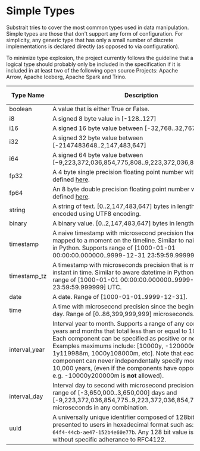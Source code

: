 # Simple Types

Substrait tries to cover the most common types used in data manipulation. Simple types are those that don't support any form of configuration. For simplicity, any generic type that has only a small number of discrete implementations is declared directly (as opposed to via configuration).

To minimize type explosion, the project currently follows the guideline that a logical type should probably only be included in the specification if it is included in at least two of the following open source Projects: Apache Arrow, Apache Iceberg, Apache Spark and Trino.

| Type Name       | Description                                                  | Arrow Analog           | Iceberg Analog | Spark Analog  | Trino Analog           |
| --------------- | ------------------------------------------------------------ | ---------------------- | -------------- | ------------- | ---------------------- |
| boolean         | A value that is either True or False.                  | Bool                   | boolean        | boolean       | boolean                |
| i8              | A signed 8 byte value in [-128..127]                         | Int&lt;8,true&gt;            | -              | ByteType      | tinyint                |
| i16             | A signed 16 byte value between [-32,768..32,767]             | Int&lt;16,true&gt;           | -              | ShortType     | smallint               |
| i32             | A signed 32 byte value between [-2147483648..2,147,483,647]  | Int&lt;32,true&gt;           | int            | IntegerType   | int                    |
| i64             | A signed 64 byte value between [−9,223,372,036,854,775,808..9,223,372,036,854,775,807] | Int&lt;64,true&gt;           | long           | LongType      | bigint                 |
| fp32            | A 4 byte single precision floating point number with range as defined [here](https://en.wikipedia.org/wiki/Single-precision_floating-point_format). | Float&lt;SINGLE&gt;          | float          | FloatType     | real                   |
| fp64            | An 8 byte double precision floating point number with range as defined [here](https://en.wikipedia.org/wiki/Double-precision_floating-point_format). | Float&lt;DOUBLE&gt;          | double         | DecimalType   | double                 |
| string          | A string of text. [0..2,147,483,647] bytes in length. String is encoded using UTF8 encoding. | Utf8                   | string         | StringType    | varchar (no len)       |
| binary          | A binary value. [0..2,147,483,647] bytes in length. | Binary                 | binary         | BinaryType    | Varbinary              |
| timestamp | A naive timestamp with microsecond precision that cannot be mapped to a moment on the timeline. Similar to naive datetime in Python. Supports range of [1000-01-01 00:00:00.000000..9999-12-31 23:59:59.999999] | timestamp&lt;MICROSECOND&gt; | timestamp      | TimestampType | timestamp(6)           |
| timestamp_tz | A timestamp with microseconds precision that is mapped to an instant in time. Similar to aware datetime in Python. Supports a range of [1000-01-01 00:00:00.000000..9999-12-31 23:59:59.999999] UTC. | timestamp&lt;micro;utc&gt; | timestamptz | - | timestamp(6) with time zone |
| date            | A date. Range of [1000-01-01..9999-12-31]. | Date&lt;MILLISECOND&gt;      | date           | DateType      | Date                   |
| time      | A time with microsecond precision since the beginning of any day. Range of [0..86,399,999,999] microseconds. | Time&lt;MICROSECOND;64&gt;   | time           | time(6)       | time(6)                |
| interval_year   | Interval year to month. Supports a range of any combination of years and months that total less than or equal to 10,000 years. Each component can be specified as positive or negative. Examples maximums include: [10000y, -120000m, 1y119988m, 1000y108000m, etc]. Note that each component can never independentally specify more than 10,000 years, (even if the components have opposite signs e.g. -10000y200000m is **not** allowed). | INTERVAL&lt;YEAR_MONTH&gt;   | -              | -             | Interval year to month |
| interval_day    | Interval day to second with microsecond precision. Supports a range of  [-3,650,000..3,650,000] days and [-9,223,372,036,854,775..9,223,372,036,854,775] microseconds in any combination. | INTERVAL&lt;MONTH_DAY_NANO&gt; | -              | -             | Interval day to second |
| uuid | A universally unique identifier composed of 128bits. Typically presented to users in hexadecimal format such as: `c48ffa9e-64f4-44cb-ae47-152b4e60e77b`. Any 128 bit value is allowed without specific adherance to RFC4122. |  | uuid |  | UUID |
